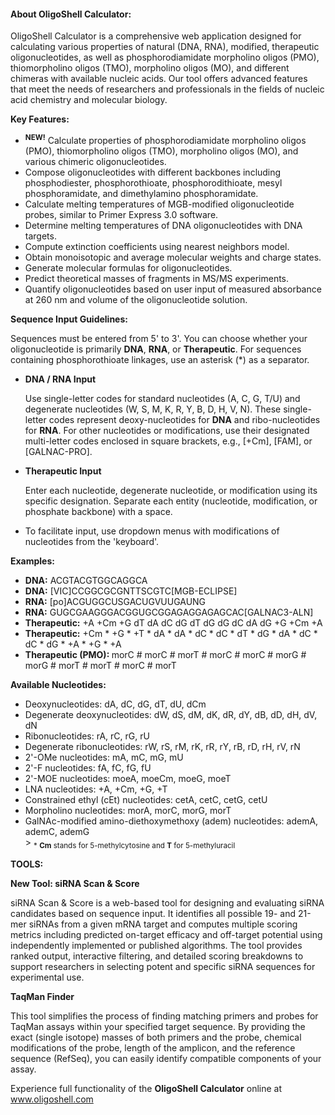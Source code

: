 <h4 class="mb-4"> About OligoShell Calculator: </h4>
<p>
OligoShell Calculator is a comprehensive web application designed for calculating various properties of natural (DNA, RNA), 
modified, therapeutic oligonucleotides, as well as phosphorodiamidate morpholino oligos (PMO), 
thiomorpholino oligos (TMO), morpholino oligos (MO), and different chimeras with available nucleic acids. Our tool offers 
advanced features that meet the needs of researchers and professionals in the fields of nucleic acid chemistry and molecular biology.
</p>
<p>
<strong>Key Features:</strong>
</p>
<ul>
    <li>
        <sup><strong>NEW!</strong></sup>
        Calculate properties of phosphorodiamidate morpholino oligos (PMO), thiomorpholino oligos (TMO), morpholino oligos (MO), and various chimeric oligonucleotides.
    </li>
    <li>
        Compose oligonucleotides with different backbones including phosphodiester, phosphorothioate, phosphorodithioate, mesyl phosphoramidate, and dimethylamino phosphoramidate.
    </li>
    <li>
        Calculate melting temperatures of MGB-modified oligonucleotide probes, similar to Primer Express 3.0 software.
    </li>
    <li>
        Determine melting temperatures of DNA oligonucleotides with DNA targets.
    </li>
    <li>
        Compute extinction coefficients using nearest neighbors model.
    </li>
    <li>
        Obtain monoisotopic and average molecular weights and charge states.
    </li>
    <li>
        Generate molecular formulas for oligonucleotides.
    </li>
    <li>
        Predict theoretical masses of fragments in MS/MS experiments.
    </li>
    <li>
        Quantify oligonucleotides based on user input of measured absorbance at 260 nm and volume of the oligonucleotide solution.
    </li>
</ul>
<p>
    <strong>Sequence Input Guidelines:</strong>
</p>
<p>
    Sequences must be entered from 5' to 3'. You can choose whether your oligonucleotide is primarily <strong>DNA</strong>, <strong>RNA</strong>, or <strong>Therapeutic</strong>. For sequences containing phosphorothioate linkages, use an asterisk (*) as a separator.
</p>
<ul>
    <li>
        <strong>DNA / RNA Input</strong>
        <p>
            Use single-letter codes for standard nucleotides (A, C, G, T/U) and degenerate nucleotides (W, S, M, K, R, Y, B, D, H, V, N). These single-letter codes represent deoxy-nucleotides for <strong>DNA</strong> and ribo-nucleotides for <strong>RNA</strong>.
            For other nucleotides or modifications, use their designated multi-letter codes enclosed in square brackets, e.g., [+Cm], [FAM], or [GALNAC-PRO].
        </p>
    </li>
    <li>
        <strong>Therapeutic Input</strong>
        <p>
            Enter each nucleotide, degenerate nucleotide, or modification using its specific designation. Separate each entity (nucleotide, modification, or phosphate backbone) with a space.
        </p>
    </li>
    <li>
        To facilitate input, use dropdown menus with modifications of nucleotides from the 'keyboard'.
    </li>
</ul>

<p><strong>Examples:</strong></p>
<ul>
    <li><strong>DNA:</strong> ACGTACGTGGCAGGCA</li>
    <li><strong>DNA:</strong> [VIC]CCGGCGCGNTTSCGTC[MGB-ECLIPSE]</li>
    <li><strong>RNA:</strong> [po]ACGUGGCUSGACUGVUUGAUNG</li>
    <li><strong>RNA:</strong> GUGCGAAGGGACGGUGCGGAGAGGAGAGCAC[GALNAC3-ALN]</li>
    <li><strong>Therapeutic:</strong> +A +Cm +G dT dA dC dG dT dG dG dC dA dG +G +Cm +A</li>
    <li><strong>Therapeutic:</strong> +Cm * +G * +T * dA * dA * dC * dC * dT * dG * dA * dC * dC * dG * +A * +G * +A</li>
    <li><strong>Therapeutic (PMO): </strong>morC # morC # morT # morC # morC # morG # morG # morT # morT # morC # morT</li>
</ul>
<p><strong>Available Nucleotides:</strong></p>
<ul>
    <li>
        Deoxynucleotides: dA, dC, dG, dT, dU, dCm
    </li>
    <li>
        Degenerate deoxynucleotides: dW, dS, dM, dK, dR, dY, dB, dD, dH, dV, dN
    </li>
    <li>
        Ribonucleotides: rA, rC, rG, rU
    </li>
    <li>
        Degenerate ribonucleotides: rW, rS, rM, rK, rR, rY, rB, rD, rH, rV, rN
    </li>
    <li>
        2'-OMe nucleotides: mA, mC, mG, mU
    </li>
    <li>
        2'-F nucleotides: fA, fC, fG, fU
    </li>
    <li>
        2'-MOE nucleotides: moeA, moeCm, moeG, moeT
    </li>
    <li>
        LNA nucleotides: +A, +Cm, +G, +T
    </li>
    <li>
        Constrained ethyl (cEt) nucleotides: cetA, cetC, cetG, cetU
    </li>
    <li>
        Morpholino nucleotides: morA, morC, morG, morT
    </li>
    <li>
        GalNAc-modified amino-diethoxymethoxy (adem) nucleotides: ademA, ademC, ademG
    </li>>
    <sub>* <b>Cm</b> stands for 5-methylcytosine and <b>T</b> for 5-methyluracil</sub>
</ul>
<p>
    <strong>TOOLS:</strong>
</p>
<p>
    <strong>New Tool: siRNA Scan & Score</strong>
</p>
<p>
    siRNA Scan & Score is a web-based tool for designing and evaluating siRNA candidates based on sequence input. 
    It identifies all possible 19- and 21-mer siRNAs from a given mRNA target and computes multiple scoring metrics 
    including predicted on-target efficacy and off-target potential using independently implemented or published algorithms.
    The tool provides ranked output, interactive filtering, and detailed scoring breakdowns to support researchers 
    in selecting potent and specific siRNA sequences for experimental use.
</p>
<p>
    <strong>TaqMan Finder</strong>
</p>
<p>
    This tool simplifies the process of finding matching primers and probes for TaqMan assays within your specified target sequence. By providing the exact (single isotope) masses of both primers and the probe, chemical modifications of the probe, length of the amplicon, and the reference sequence (RefSeq), you can easily identify compatible components of your assay.
</p>

<p>
Experience full functionality of the <strong>OligoShell Calculator</strong> online at <a href="https://www.oligoshell.com">www.oligoshell.com</a>
</p>
